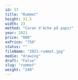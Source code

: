 ```yaml
---
id: 57
title: "Rummet"
height: 31,5
width: 23
method: "Caran d'Ache på papir"
year: 2021
price: "800"
exPrice: "750"
status: ""
fileName: "2021-rummet.jpg"
medie: "drawing"
draft: "False"
slug: "rummet"
weight: "240"
---
```


